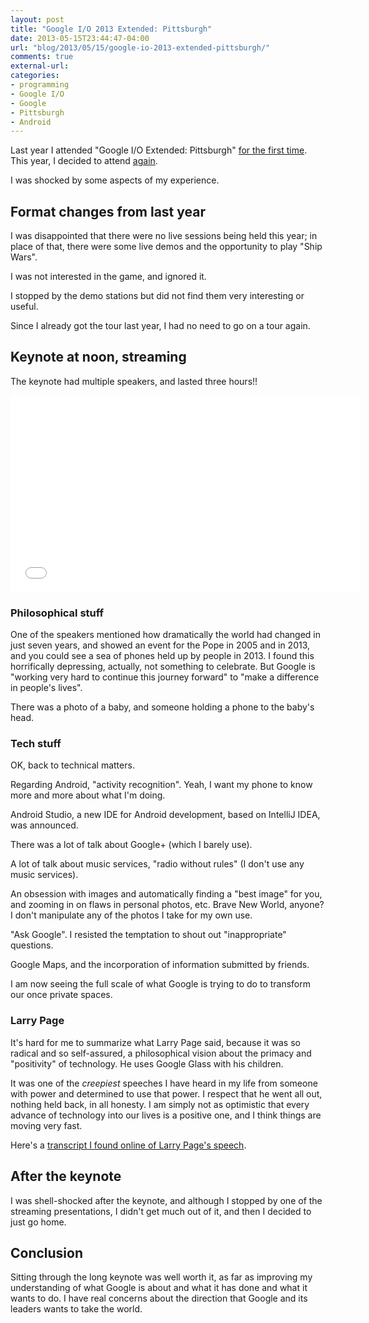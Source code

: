 ```yaml
---
layout: post
title: "Google I/O 2013 Extended: Pittsburgh"
date: 2013-05-15T23:44:47-04:00
url: "blog/2013/05/15/google-io-2013-extended-pittsburgh/"
comments: true
external-url: 
categories: 
- programming
- Google I/O
- Google
- Pittsburgh
- Android
---
```

Last year I attended "Google I/O Extended: Pittsburgh" [for the first time](/blog/2012/06/27/attending-my-first-google-io-extended-pittsburgh/). This year, I decided to attend [again](http://pittsburghioextended.eventbrite.com/).

I was shocked by some aspects of my experience.

<!--more-->

## Format changes from last year

I was disappointed that there were no live sessions being held this year; in place of that, there were some live demos and the opportunity to play "Ship Wars".

I was not interested in the game, and ignored it.

I stopped by the demo stations but did not find them very interesting or useful.

Since I already got the tour last year, I had no need to go on a tour again.

## Keynote at noon, streaming

The keynote had multiple speakers, and lasted three hours!!

<iframe width="560" height="315" src="//www.youtube.com/embed/9pmPa_KxsAM" frameborder="0" allowfullscreen></iframe>

### Philosophical stuff

One of the speakers mentioned how dramatically the world had changed in just seven years, and showed an event for the Pope in 2005 and in 2013, and you could see a sea of phones held up by people in 2013. I found this horrifically depressing, actually, not something to celebrate. But Google is "working very hard to continue this journey forward" to "make a difference in people's lives".

There was a photo of a baby, and someone holding a phone to the baby's head.

### Tech stuff

OK, back to technical matters.

Regarding Android, "activity recognition". Yeah, I want my phone to know more and more about what I'm doing.

Android Studio, a new IDE for Android development, based on IntelliJ IDEA, was announced.
 
There was a lot of talk about Google+ (which I barely use).

A lot of talk about music services, "radio without rules" (I don't use any music services).

An obsession with images and automatically finding a "best image" for you, and zooming in on flaws in personal photos, etc. Brave New World, anyone? I don't manipulate any of the photos I take for my own use.

"Ask Google". I resisted the temptation to shout out "inappropriate" questions.

Google Maps, and the incorporation of information submitted by friends.

I am now seeing the full scale of what Google is trying to do to transform our once private spaces.

### Larry Page

It's hard for me to summarize what Larry Page said, because it was so radical and so self-assured, a philosophical vision about the primacy and "positivity" of technology. He uses Google Glass with his children.

It was one of the *creepiest* speeches I have heard in my life from someone with power and determined to use that power. I respect that he went all out, nothing held back, in all honesty. I am simply not as optimistic that every advance of technology into our lives is a positive one, and I think things are moving very fast.

Here's a [transcript I found online of Larry Page's speech](http://www.techhive.com/article/2038841/hello-larry-googles-page-on-negativity-laws-and-competitors.html).

## After the keynote

I was shell-shocked after the keynote, and although I stopped by one of the streaming presentations, I didn't get much out of it, and then I decided to just go home.

## Conclusion

Sitting through the long keynote was well worth it, as far as improving my understanding of what Google is about and what it has done and what it wants to do. I have real concerns about the direction that Google and its leaders wants to take the world.
